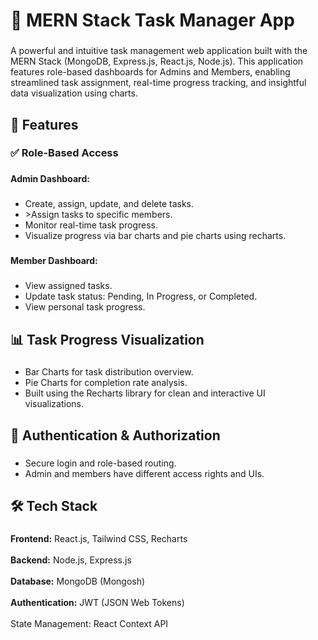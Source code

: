 <h1 align="left">🚀 MERN Stack Task Manager App</h1>

###

<p align="left">A powerful and intuitive task management web application built with the MERN Stack (MongoDB, Express.js, React.js, Node.js). This application features role-based dashboards for Admins and Members, enabling streamlined task assignment, real-time progress tracking, and insightful data visualization using charts.</p>

###

<h2 align="left">🧩 Features</h2>

###

<h3 align="left">✅ Role-Based Access</h3>

###

<h4 align="left">Admin Dashboard:</h4>

###

<ul align="left">
  <li>Create, assign, update, and delete tasks.</li>
  <li>>Assign tasks to specific members.</li>
  <li>Monitor real-time task progress.</li>
  <li>Visualize progress via bar charts and pie charts using recharts.</li>
</ul>

###

<h4 align="left">Member Dashboard:</h4>

###

<ul align="left">
  <li>View assigned tasks.</li>
  <li>Update task status: Pending, In Progress, or Completed.</li>
  <li>View personal task progress.</li>
</ul>

###

<h2 align="left">📊 Task Progress Visualization</h2>

###

<ul align="left">
  <li>Bar Charts for task distribution overview.</li>
  <li>Pie Charts for completion rate analysis.</li>
  <li>Built using the Recharts library for clean and interactive UI visualizations.</li>
</ul>

###

<h2 align="left">🔐 Authentication & Authorization</h2>

###

<ul align="left">
  <li>Secure login and role-based routing.</li>
  <li>Admin and members have different access rights and UIs.</li>
</ul>

###

<h2 align="left">🛠️ Tech Stack</h2>

###

<p align="left"><strong>Frontend:</strong> React.js, Tailwind CSS, Recharts<br><br><strong>Backend:</strong> Node.js, Express.js<br><br><strong>Database:</strong> MongoDB (Mongosh)<br><br><strong>Authentication:</strong> JWT (JSON Web Tokens)<br><br>State Management: React Context API</p>

###
